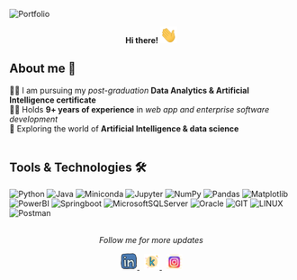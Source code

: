 
![Portfolio](https://github.com/iriteshnagpal/iriteshnagpal/assets/105557892/3d1d92d9-18c0-49b8-a998-16f117aac163)

<p align="center" style="margin-top:10px">
<b> Hi there! <img height=30 width=30 alt="GIF" src="/assets/wave.gif" /> </b> <p>

## About me 🤙
<div align="left">
 👨‍🎓 I am pursuing my <i>post-graduation</i> <b>Data Analytics & Artificial Intelligence certificate</b> <br>
 👨‍💻 Holds <b>9+ years of experience</b> in <i>web app and enterprise software development</i> <br>
 🧐 Exploring the world of <b>Artificial Intelligence & data science</b> <br>
</div> 
<br>

 ## Tools & Technologies 🛠️
 
![Python](https://img.shields.io/badge/python-3670A0?style=for-the-badge&logo=python&logoColor=ffdd54) 
![Java](https://img.shields.io/badge/Java-8-blue?style=for-the-badge&logo=java)
![Miniconda](https://img.shields.io/badge/Miniconda-%2344A833.svg?style=for-the-badge&logo=miniconda&logoColor=white) 
![Jupyter](https://img.shields.io/badge/Jupyter-blue?style=for-the-badge&logo=jupyter)
![NumPy](https://img.shields.io/badge/numpy-%23013243.svg?style=for-the-badge&logo=numpy&logoColor=white) 
![Pandas](https://img.shields.io/badge/pandas-%23150458.svg?style=for-the-badge&logo=pandas&logoColor=white)
![Matplotlib](https://img.shields.io/badge/Matplotlib-brightgreen?style=for-the-badge&logo=Matplotlib)
![PowerBI](https://img.shields.io/badge/Powerbi-White?style=for-the-badge&logo=powerbi)
![Springboot](https://img.shields.io/badge/Springboot-blue?style=for-the-badge&logo=springboot)
![MicrosoftSQLServer](https://img.shields.io/badge/Microsoft%20SQL%20Sever-CC2927?style=for-the-badge&logo=microsoft%20sql%20server&logoColor=white) 
![Oracle](https://img.shields.io/badge/Oracle-F80000?style=for-the-badge&logo=oracle&logoColor=white)
![GIT](https://img.shields.io/badge/Git-fc6d26?style=for-the-badge&logo=git&logoColor=white) 
![LINUX](https://img.shields.io/badge/Linux-FCC624?style=for-the-badge&logo=linux&logoColor=black) 
![Postman](https://img.shields.io/badge/Postman-FF6C37?style=for-the-badge&logo=postman&logoColor=white)
<br><br>
 <p align="center" style="margin-top:10px">
 <i>Follow me for more updates</i>
</p>
<div align="center">
  <a href="https://www.linkedin.com/in/ritesh-nagpal-ahtm/">
    <img width="30px" src="/assets/icons-linkedin.svg"  />
  </a>
  &nbsp;
  <a href="https://www.kaggle.com/rhunagpal">
    <img width="28px" src="/assets/icons-kaggle.svg" />
  </a>  
  &nbsp;
  <a href="https://www.instagram.com/rhunagpal/">
    <img width="28px" src="/assets/icons-instagram.svg" />
  </a>  
</div>
